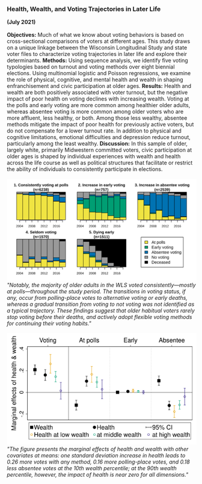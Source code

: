 ### Health, Wealth, and Voting Trajectories in Later Life
**(July 2021)**
<br>
<br>
**Objectives:** Much of what we know about voting behaviors is based on cross-sectional
comparisons of voters at different ages. This study draws on a unique linkage between the
Wisconsin Longitudinal Study and state voter files to characterize voting trajectories in later
life and explore their determinants.
**Methods:** Using sequence analysis, we identify five voting typologies based on turnout and
voting methods over eight biennial elections. Using multinomial logistic and Poisson
regressions, we examine the role of physical, cognitive, and mental health and wealth in
shaping enfranchisement and civic participation at older ages.
**Results:** Health and wealth are both positively associated with voter turnout, but the negative
impact of poor health on voting declines with increasing wealth. Voting at the polls and early
voting are more common among healthier older adults, whereas absentee voting is more
common among older voters who are more affluent, less healthy, or both. Among those less
wealthy, absentee methods mitigate the impact of poor health for previously active voters, but
do not compensate for a lower turnout rate. In addition to physical and cognitive limitations,
emotional difficulties and depression reduce turnout, particularly among the least wealthy.
**Discussion:** In this sample of older, largely white, primarily Midwestern committed voters,
civic participation at older ages is shaped by individual experiences with wealth and health
across the life course as well as political structures that facilitate or restrict the ability of
individuals to consistently participate in elections.
<br>
<br>
![fig1](/assets/abstract/wlsvoting_fig1.svg)
<br>
_"Notably, the majority of older adults in the WLS voted consistently—mostly at polls—throughout the study period. The transitions in voting status, if any, occur from polling-place votes to alternative voting or early deaths, whereas a gradual transition from voting to not voting was not identified as a typical trajectory. These findings suggest that older habitual voters rarely stop voting before their deaths, and actively adopt flexible voting methods for continuing their voting habits."_
<br>
<br>
![fig2](/assets/abstract/wlsvoting_fig2.svg)
<br>
_"The figure presents the marginal effects of health and wealth with other covariates at means: one standard deviation increase in health leads to 0.26 more votes with any method, 0.16 more polling-place votes, and 0.18 less absentee votes at the 10th wealth percentile; at the 90th wealth percentile, however, the impact of health is near zero for all dimensions."_
